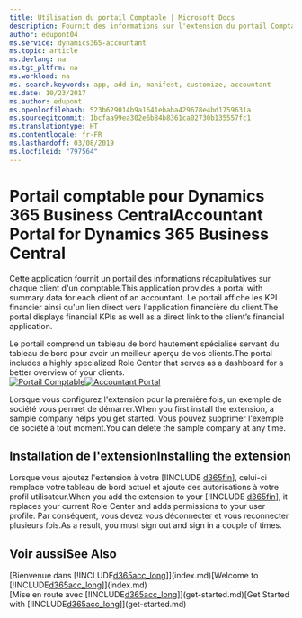 ```yaml
---
title: Utilisation du portail Comptable | Microsoft Docs
description: Fournit des informations sur l'extension du portail Comptable.
author: edupont04
ms.service: dynamics365-accountant
ms.topic: article
ms.devlang: na
ms.tgt_pltfrm: na
ms.workload: na
ms. search.keywords: app, add-in, manifest, customize, accountant
ms.date: 10/23/2017
ms.author: edupont
ms.openlocfilehash: 523b629014b9a1641ebaba429678e4bd1759631a
ms.sourcegitcommit: 1bcfaa99ea302e6b84b8361ca02730b135557fc1
ms.translationtype: HT
ms.contentlocale: fr-FR
ms.lasthandoff: 03/08/2019
ms.locfileid: "797564"
---
```

# <a name="accountant-portal-for-dynamics-365-business-central"></a><span data-ttu-id="476cb-103">Portail comptable pour Dynamics 365 Business Central</span><span class="sxs-lookup"><span data-stu-id="476cb-103">Accountant Portal for Dynamics 365 Business Central</span></span>
<span data-ttu-id="476cb-104">Cette application fournit un portail des informations récapitulatives sur chaque client d'un comptable.</span><span class="sxs-lookup"><span data-stu-id="476cb-104">This application provides a portal with summary data for each client of an accountant.</span></span> <span data-ttu-id="476cb-105">Le portail affiche les KPI financier ainsi qu'un lien direct vers l'application financière du client.</span><span class="sxs-lookup"><span data-stu-id="476cb-105">The portal displays financial KPIs as well as a direct link to the client’s financial application.</span></span>  

<span data-ttu-id="476cb-106">Le portail comprend un tableau de bord hautement spécialisé servant du tableau de bord pour avoir un meilleur aperçu de vos clients.</span><span class="sxs-lookup"><span data-stu-id="476cb-106">The portal includes a highly specialized Role Center that serves as a dashboard for a better overview of your clients.</span></span>  
<span data-ttu-id="476cb-107">[![Portail Comptable](./media/accountant-get-started/accountant-dashboard.png)](https://go.microsoft.com/fwlink/?linkid=851257)</span><span class="sxs-lookup"><span data-stu-id="476cb-107">[![Accountant Portal](./media/accountant-get-started/accountant-dashboard.png)](https://go.microsoft.com/fwlink/?linkid=851257)</span></span>

<span data-ttu-id="476cb-108">Lorsque vous configurez l'extension pour la première fois, un exemple de société vous permet de démarrer.</span><span class="sxs-lookup"><span data-stu-id="476cb-108">When you first install the extension, a sample company helps you get started.</span></span> <span data-ttu-id="476cb-109">Vous pouvez supprimer l'exemple de société à tout moment.</span><span class="sxs-lookup"><span data-stu-id="476cb-109">You can delete the sample company at any time.</span></span>  

## <a name="installing-the-extension"></a><span data-ttu-id="476cb-110">Installation de l'extension</span><span class="sxs-lookup"><span data-stu-id="476cb-110">Installing the extension</span></span>
<span data-ttu-id="476cb-111">Lorsque vous ajoutez l'extension à votre [!INCLUDE [d365fin](includes/d365fin_md.md)], celui-ci remplace votre tableau de bord actuel et ajoute des autorisations à votre profil utilisateur.</span><span class="sxs-lookup"><span data-stu-id="476cb-111">When you add the extension to your [!INCLUDE [d365fin](includes/d365fin_md.md)], it replaces your current Role Center and adds permissions to your user profile.</span></span> <span data-ttu-id="476cb-112">Par conséquent, vous devez vous déconnecter et vous reconnecter plusieurs fois.</span><span class="sxs-lookup"><span data-stu-id="476cb-112">As a result, you must sign out and sign in a couple of times.</span></span>  

## <a name="see-also"></a><span data-ttu-id="476cb-113">Voir aussi</span><span class="sxs-lookup"><span data-stu-id="476cb-113">See Also</span></span>
<span data-ttu-id="476cb-114">[Bienvenue dans [!INCLUDE[d365acc_long](includes/d365acc_long_md.md)]](index.md)</span><span class="sxs-lookup"><span data-stu-id="476cb-114">[Welcome to [!INCLUDE[d365acc_long](includes/d365acc_long_md.md)]](index.md)</span></span>  
<span data-ttu-id="476cb-115">[Mise en route avec [!INCLUDE[d365acc_long](includes/d365acc_long_md.md)]](get-started.md)</span><span class="sxs-lookup"><span data-stu-id="476cb-115">[Get Started with [!INCLUDE[d365acc_long](includes/d365acc_long_md.md)]](get-started.md)</span></span>  
